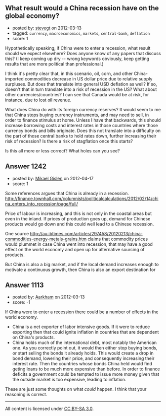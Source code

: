 ## What result would a China recession have on the global economy?

- posted by: [stevegt](https://stackexchange.com/users/-1/783-stevegt) on 2012-03-13
- tagged: `currency`, `macroeconomics`, `markets`, `central-bank`, `deflation`
- score: 1

Hypothetically speaking, if China were to enter a recession, what result should we expect elsewhere?  Does anyone know of any papers that discuss this?  (I keep coming up dry -- wrong keywords obviously, keep getting results that are more political than professional.)

I think it's pretty clear that, in this scenario, oil, corn, and other China-imported commodities decrease in US dollar price due to relative supply surpluses.  But does that translate into general USD deflation as well?  If so, doesn't that in turn translate into a risk of recession in the US?  What about other currencies/countries?  I can see that Canada would be at risk, for instance, due to lost oil revenue.

What does China do with its foreign currency reserves?  It would seem to me that China stops buying currency instruments, and may need to sell, in order to finance stimulus at home.  Unless I have that backwards, this should increase borrowing costs and interest rates in those countries where those currency bonds and bills originate.  Does this not translate into a difficulty on the part of those central banks to hold rates down, further increasing their risk of recession?  Is there a risk of stagflation once this starts?

Is this all more or less correct?  What holes can you see?


## Answer 1242

- posted by: [Mikael Gislen](https://stackexchange.com/users/-1/888-mikael-gislen) on 2012-04-17
- score: 1

Some references argues that China is already in a recession. 
http://finance.townhall.com/columnists/politicalcalculations/2012/02/14/china_enters_into_recession/page/full/

Price of labour is increasing, and this is not only in the coastal areas but even in the inland. If prices of production goes up, demand for Chinese products would go down and this could well lead to a Chinese recession. 

One source <http://au.ibtimes.com/articles/297458/20120213/china-commodities-energy-metals-grains.htm> claims that commodity prices would plummet in case China went into recession, that may have a good effect on the world economy and open up for alternative sourcing of products. 

But China is also a big market, and if the local demand increases enough to motivate a continuous growth, then China is also an export destination for


## Answer 1113

- posted by: [Aarkham](https://stackexchange.com/users/-1/769-aarkham) on 2012-03-13
- score: -1

If China were to enter a recession there could be a number of effects in the world economy.

 - China is a net exporter of labor intensive goods. If it were to reduce exporting then that could ignite inflation in countries that are dependent on China's products.
 - China holds much of the international debt, most notably the American one. As you correctly point out, it would then either stop buying bonds, or start selling the bonds it already holds. This would create a drop in bond demand, lowering their price, and consequently increasing their interest rate. Then the countries whose bonds China held would find geting loans to be much more expensive than before. In order to finance deficits a government could be tempted to issue more money given that the outside market is too expensive, leading to inflation.

These are just some thoughts on what *could* happen. I think that your reasoning is correct. 



---

All content is licensed under [CC BY-SA 3.0](https://creativecommons.org/licenses/by-sa/3.0/).
